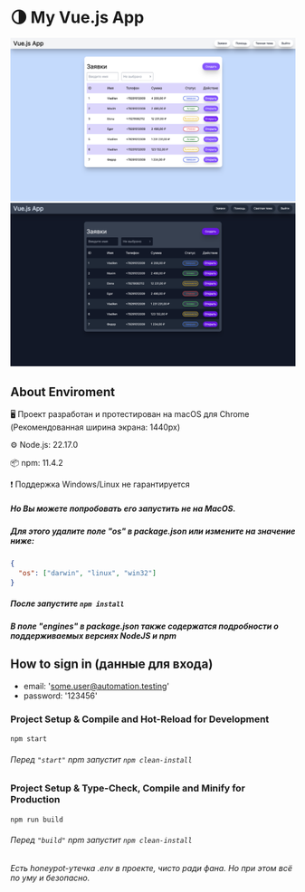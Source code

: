 # 🌗 My Vue.js App

![Светлая тема](./screenshots/light.png)
![Тёмная тема](./screenshots/dark.png)

## About Enviroment

🖥️ Проект разработан и протестирован на macOS для Chrome (Рекомендованная ширина экрана: 1440px)

⚙️ Node.js: 22.17.0

📦 npm: 11.4.2

❗ Поддержка Windows/Linux не гарантируется

##### Но Вы можете попробовать его запустить не на MacOS.

##### Для этого удалите поле "os" в package.json или измените на значение ниже:

```json
{
  "os": ["darwin", "linux", "win32"]
}
```

##### После запустите `npm install`

##### В поле "engines" в package.json также содержатся подробности о поддерживаемых версиях NodeJS и npm

## How to sign in (данные для входа)

- email: 'some.user@automation.testing'
- password: '123456'

### Project Setup & Compile and Hot-Reload for Development

```sh
npm start
```

###### Перед `"start"` npm запустит `npm clean-install`

### Project Setup & Type-Check, Compile and Minify for Production

```sh
npm run build
```

###### Перед `"build"` npm запустит `npm clean-install`

###### Есть honeypot-утечка .env в проекте, чисто ради фана. Но при этом всё по уму и безопасно.
